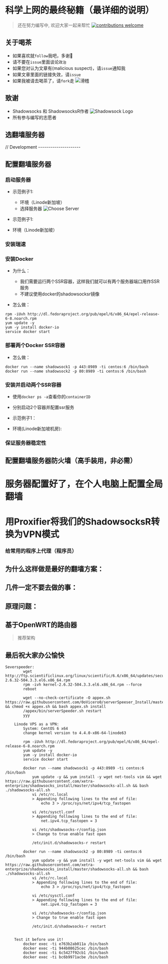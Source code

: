 # 科学上网的最终秘籍（最详细的说明）
> 还在努力编写中, 欢迎大家一起来帮忙
[![contributions welcome](https://img.shields.io/badge/contributions-welcome-brightgreen.svg?style=flat)](https://github.com/dwyl/esta/issues)
## 关于喝茶
* 如果喜欢就`follow`我吧，多谢🙏
* 请不要在`issue`里面谈论`政治`
* 如果您对认为文章有(malicious suspect)，请`issue`通知我
* 如果文章里面的链接失效，请`issue`
* 如果我被请去喝茶了，请`fork`走
![滑稽](https://timgsa.baidu.com/timg?image&quality=80&size=b9999_10000&sec=1509657102720&di=26897a14c32e3b7125d72a9ee4a6571f&imgtype=0&src=http%3A%2F%2Fimg.alicdn.com%2Fimgextra%2Fi2%2F2242406473%2FTB2o2RgahvC11Bjy1zdXXXPcVXa_%2521%25212242406473.jpg)

## 致谢
* Shadowsocks 和 ShadowsocksR作者
![Shadowsock Logo](https://raw.githubusercontent.com/XetRAHF/TiZi_AcrossTheGreatWall/d1f812d0caabe9c0d4a4b7d9e456ef46671f2729/imgs/shadowsocks.png)
* 所有参与编写的志愿者

## 选翻墙服务器





// Development ---------------------
## 配置翻墙服务器
### 启动服务器

* 示范例子1:
	* 环境（Linode新加坡）
	* 选择服务器
	![Choose Server]()


* 示范例子1:
* 环境（Linode新加坡）

### 安装瑞速


	


### 安装Docker
* 为什么：
	* 我们需要运行两个SSR容器，这样我们就可以有两个服务器端口用作SSR服务
	* 不建议使用docker的shadowsocksr镜像
	
* 怎么做：
```
rpm -iUvh http://dl.fedoraproject.org/pub/epel/6/x86_64/epel-release-6-8.noarch.rpm
yum update -y
yum -y install docker-io
service docker start
```
### 部署两个Docker SSR容器
* 怎么做：
```
docker run --name shadowsock1 -p 443:8989 -ti centos:6 /bin/bash
docker run --name shadowsock2 -p 80:8989 -ti centos:6 /bin/bash
```
### 安装并启动两个SSR容器
* 使用`docker ps -a`查看你的`containerID`
* 分别启动2个容器并配置ssr服务

* 示范例子1：
* 环境(Linode新加坡机房):



### 保证服务器稳定性


## 配置翻墙服务器防火墙（高手装用，非必需）



# 服务器配置好了，在个人电脑上配置全局翻墙


# 用Proxifier将我们的ShadowsocksR转换为VPN模式


### 给常用的程序上代理（程序员）



## 为什么这样做是最好的翻墙方案：


## 几件一定不要去做的事：


## 原理问题：



## 基于OpenWRT的路由器
> 推荐架构


## 最后祝大家办公愉快
```
Severspeeder:
        wget http://ftp.scientificlinux.org/linux/scientific/6.6/x86_64/updates/security/kernel-2.6.32-504.3.3.el6.x86_64.rpm
        rpm -ivh kernel-2.6.32-504.3.3.el6.x86_64.rpm --force
        reboot

        wget --no-check-certificate -O appex.sh https://raw.githubusercontent.com/0oVicero0/serverSpeeser_Install/master/appex.sh && chmod +x appex.sh && bash appex.sh install
        /appex/bin/serverSpeeder.sh restart
        yyy

    Linode VPS as a VPN:
        System: CentOS 6 x64
        change kernel version to 4.4.0-x86-64-linode63

        rpm -iUvh http://dl.fedoraproject.org/pub/epel/6/x86_64/epel-release-6-8.noarch.rpm
        yum update -y
        yum -y install docker-io
        service docker start

        docker run --name shadowsock1 -p 443:8989 -ti centos:6 /bin/bash
            yum update -y && yum install -y wget net-tools vim && wget https://raw.githubusercontent.com/xetra-enterprize/shadowsocks_install/master/shadowsocks-all.sh && bash ./shadowsocks-all.sh
            vi /etc/rc.local 
            > Appending following lines to the end of file:
                echo 3 > /proc/sys/net/ipv4/tcp_fastopen
            
            vi /etc/sysctl.conf
            > Appending following lines to the end of file:
                net.ipv4.tcp_fastopen = 3
            
            vi /etc/shadowsocks-r/config.json
            > Change to true enable fast open

            /etc/init.d/shadowsocks-r restart
        
        docker run --name shadowsock2 -p 80:8989 -ti centos:6 /bin/bash
            yum update -y && yum install -y wget net-tools vim && wget https://raw.githubusercontent.com/xetra-enterprize/shadowsocks_install/master/shadowsocks-all.sh && bash ./shadowsocks-all.sh
            vi /etc/rc.local 
            > Appending following lines to the end of file:
                echo 3 > /proc/sys/net/ipv4/tcp_fastopen
            
            vi /etc/sysctl.conf
            > Appending following lines to the end of file:
                net.ipv4.tcp_fastopen = 3
            
            vi /etc/shadowsocks-r/config.json
            > Change to true enable fast open

            /etc/init.d/shadowsocks-r restart

        
    Test it before use it!
        docker exec -ti e763b2ab011a /bin/bash
        docker exec -ti 944b08625cec /bin/bash
        docker exec -ti 6c5427f92cb1 /bin/bash
        docker exec -ti bc6b9971acbe /bin/bash
 ```
